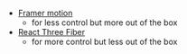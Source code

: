 
- [Framer motion](https://www.framer.com/motion/) 
  - for less control but more out of the box
- [React Three Fiber](https://docs.pmnd.rs/react-three-fiber/getting-started/introduction) 
  - for more control but less out of the box

